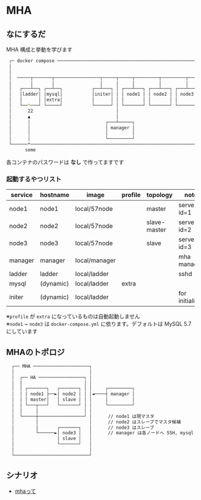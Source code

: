 # MHA
## なにするだ
MHA 構成と挙動を学びます

```sh
 ┌─ docker compose ──────────────────────────────────────────────────────┐ 
 │                                                                       │ 
 │                                                                       │ 
 │  ─────┬───────┬─────────────────┬─────┬─────┬─────────┬─────────┬──── │ 
 │       │       │                 │     │     │         │         │     │ 
 │   ┌───┴──┐ ┌──┴──┐           ┌──┴───┐ │ ┌───┴───┐ ┌───┴───┐ ┌───┴───┐ │ 
 │   │ladder│ │mysql│           │initer│ │ │ node1 │ │ node2 │ │ node3 │ │ 
 │   │      │ │extra│           │      │ │ │       │ │       │ │       │ │ 
 │   └──*───┘ └─────┘           └──────┘ │ └───────┘ └───────┘ └───────┘ │ 
 │      22                               │                               │ 
 │      ▲                                │                               │ 
 │      │                            ┌───┴─────┐                         │ 
 │      │                            │ manager │                         │ 
 │      │                            │         │                         │ 
 │      │                            └─────────┘                         │ 
 └──────*────────────────────────────────────────────────────────────────┘ 
       some                                                                
```
各コンテナのパスワードは **なし** で作ってますです  

### 起動するやつリスト 
| service | hostname  | image         | profile | topology     | note           |
| ------- | --------- | ------------- | ------- | ------------ | -------------- |
| node1   | node1     | local/57node  |         | master       | server-id=1    |
| node2   | node2     | local/57node  |         | slave-master | server-id=2    |
| node3   | node3     | local/57node  |         | slave        | server-id=3    |
| manager | manager   | local/manager |         |              | mha manager    |
| ladder  | ladder    | local/ladder  |         |              | sshd           |
| mysql   | (dynamic) | local/ladder  | extra   |              |                |
| initer  | (dynamic) | local/ladder  |         |              | for initialize |

※`profile` が `extra` になっているものは自動起動しません  
※`node1` ~ `node3` は `docker-compose.yml` に依ります。デフォルトは MySQL 5.7 にしています


## MHAのトポロジ
```sh
  ┌── MHA ─────────────────────┐                 
  │                            │                 
  │  ┌── HA ─────────────────┐ │                 
  │  │                       │ │                 
  │  │ ┌───────┐   ┌───────┐ │ │     ┌─────────┐ 
  │  │ │ node1 ├──►│ node2 │ │ │◄────┤ manager │ 
  │  │ │ master│   │ slave │ │ │     │         │ 
  │  │ └───┬───┘   └───────┘ │ │     └─────────┘ 
  │  │     │                 │ │                 
  │  └─────┼─────────────────┘ │      // node1 は現マスタ
  │        │                   │      // node2 はスレーブでマスタ候補
  │        │       ┌───────┐   │      // node3 はスレーブ
  │        └──────►│ node3 │   │      // manager は各ノードへ SSH, mysql で接続する
  │                │ slave │   │                 
  │                └───────┘   │                 
  │                            │                 
  └────────────────────────────┘                 
```



## シナリオ
 * [mhaって](./scenario01/README.md)